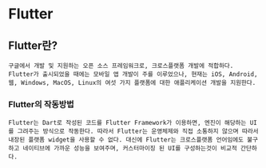 # Flutter
## Flutter란?
    구글에서 개발 및 지원하는 오픈 소스 프레임워크로, 크로스플랫폼 개발에 적합하다. Flutter가 출시되었을 때에는 모바일 앱 개발이 주를 이루었으나, 현재는 iOS, Android, 웹, Windows, MacOS, Linux의 여섯 가지 플랫폼에 대한 애플리케이션 개발을 지원한다.
### Flutter의 작동방법
    Flutter는 Dart로 작성된 코드를 Flutter Framework가 이용하면, 엔진이 해당하는 UI를 그려주는 방식으로 작동한다. 따라서 Flutter는 운영체제와 직접 소통하지 않으며 따라서 내장된 플랫폼 widget을 사용할 수 없다. 대신에 Flutter는 크로스플랫폼 언어임에도 불구하고 네이티브에 가까운 성능을 보여주며, 커스터마이징 된 UI를 구성하는것이 비교적 간단하다.
